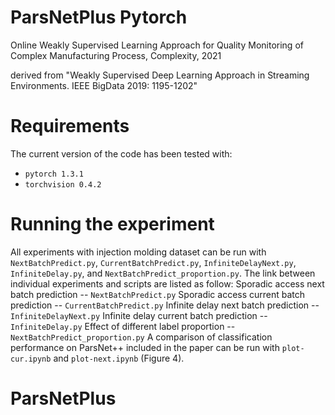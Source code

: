 # ParsNetPlus Pytorch
Online Weakly Supervised Learning Approach for Quality Monitoring of Complex Manufacturing Process, Complexity, 2021

derived from "Weakly Supervised Deep Learning Approach in Streaming Environments. IEEE BigData 2019: 1195-1202"


# Requirements
The current version of the code has been tested with:
* `pytorch 1.3.1`
* `torchvision 0.4.2`

# Running the experiment
All experiments with injection molding dataset can be run with `NextBatchPredict.py`, `CurrentBatchPredict.py`, `InfiniteDelayNext.py`, `InfiniteDelay.py`, and `NextBatchPredict_proportion.py`. The link between individual experiments and scripts are listed as follow:
Sporadic access next batch prediction -- `NextBatchPredict.py`
Sporadic access current batch prediction -- `CurrentBatchPredict.py`
Infinite delay next batch prediction -- `InfiniteDelayNext.py`
Infinite delay current batch prediction -- `InfiniteDelay.py`
Effect of different label proportion -- `NextBatchPredict_proportion.py`
A comparison of classification performance on ParsNet++ included in the paper can be run with `plot-cur.ipynb` and `plot-next.ipynb` (Figure 4).
# ParsNetPlus
